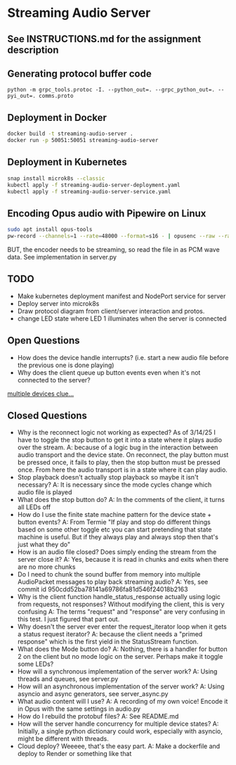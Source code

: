 # Streaming Audio Server

## See INSTRUCTIONS.md for the assignment description

## Generating protocol buffer code

`python -m grpc_tools.protoc -I. --python_out=. --grpc_python_out=. --pyi_out=. comms.proto`

## Deployment in Docker

```bash
docker build -t streaming-audio-server .
docker run -p 50051:50051 streaming-audio-server
```

## Deployment in Kubernetes

```bash
snap install microk8s --classic
kubectl apply -f streaming-audio-server-deployment.yaml
kubectl apply -f streaming-audio-server-service.yaml
```

## Encoding Opus audio with Pipewire on Linux

```bash
sudo apt install opus-tools
pw-record --channels=1 --rate=48000 --format=s16 - | opusenc --raw --raw-rate 48000 --raw-chan 1 - playback.opus
```

BUT, the encoder needs to be streaming, so read the file in as PCM wave data. See implementation in server.py

## TODO

* Make kubernetes deployment manifest and NodePort service for server
* Deploy server into microk8s
* Draw protocol diagram from client/server interaction and protos.
* change LED state where LED 1 illuminates when the server is connected

## Open Questions

* How does the device handle interrupts? (i.e. start a new audio file before the previous one is done playing)
* Why does the client queue up button events even when it's not connected to the server?

[multiple devices clue...](https://grpc.io/docs/what-is-grpc/core-concepts/#bidirectional-streaming-rpc)

## Closed Questions

* Why is the reconnect logic not working as expected? As of 3/14/25 I have to toggle the stop button to get it into a state where it plays audio over the stream.
  A: because of a logic bug in the interaction between audio transport and the device state. On reconnect, the play button must be pressed once, it fails to play, then the stop button must be pressed once. From here the audio transport is in a state where it can play audio.
* Stop playback doesn't actually stop playback so maybe it isn't necessary?
  A: It is necessary since the mode cycles change which audio file is played
* What does the stop button do?
  A: In the comments of the client, it turns all LEDs off
* How do I use the finite state machine pattern for the device state + button events?
  A: From Termie "If play and stop do different things based on some other toggle etc you can start pretending that state machine is useful. But if they always play and always stop then that's just what they do"
* How is an audio file closed? Does simply ending the stream from the server close it?
  A: Yes, because it is read in chunks and exits when there are no more chunks
* Do I need to chunk the sound buffer from memory into multiple AudioPacket messages to play back streaming audio?
  A: Yes, see commit id 950cdd52ba78141a69786fa81d546f24018b2163
* Why is the client function handle_status_response actually using logic from requests, not responses? Without modifying the client, this is very confusing
  A: The terms "request" and "response" are very confusing in this test. I just figured that part out.
* Why doesn't the server ever enter the request_iterator loop when it gets a status request iterator?
  A: because the client needs a "primed response" which is the first yield in the StatusStream function.
* What does the Mode button do?
  A: Nothing, there is a handler for button 2 on the client but no mode logic on the server. Perhaps make it toggle some LEDs?
* How will a synchronous implementation of the server work?
  A: Using threads and queues, see server.py
* How will an asynchronous implementation of the server work?
  A: Using asyncio and async generators, see server_async.py
* What audio content will I use?
  A: A recording of my own voice! Encode it in Opus with the same settings in audio.py
* How do I rebuild the protobuf files?
  A: See README.md
* How will the server handle concurrency for multiple device states?
  A: Initially, a single python dictionary could work, especially with asyncio, might be different with threads.
* Cloud deploy? Weeeee, that's the easy part.
  A: Make a dockerfile and deploy to Render or something like that
